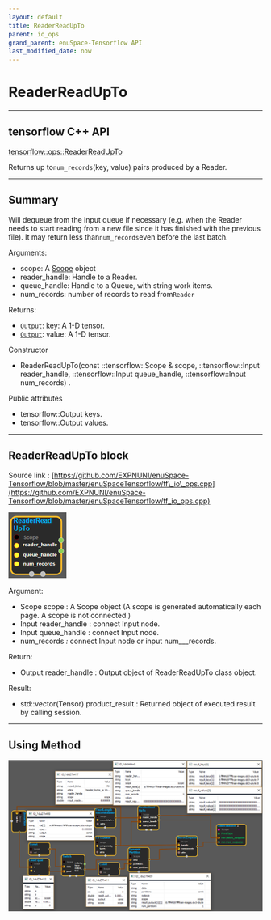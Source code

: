 ```yaml
--- 
layout: default 
title: ReaderReadUpTo 
parent: io_ops 
grand_parent: enuSpace-Tensorflow API 
last_modified_date: now 
--- 
```


# ReaderReadUpTo

---

## tensorflow C++ API

[tensorflow::ops::ReaderReadUpTo](https://www.tensorflow.org/api_docs/cc/class/tensorflow/ops/reader-read-up-to)

Returns up to`num_records`\(key, value\) pairs produced by a Reader.

---

## Summary

Will dequeue from the input queue if necessary \(e.g. when the Reader needs to start reading from a new file since it has finished with the previous file\). It may return less than`num_records`even before the last batch.

Arguments:

* scope: A [Scope](https://www.tensorflow.org/api_docs/cc/class/tensorflow/scope.html#classtensorflow_1_1_scope) object
* reader\_handle: Handle to a Reader.
* queue\_handle: Handle to a Queue, with string work items.
* num\_records: number of records to read from`Reader`

Returns:

* [`Output`](https://www.tensorflow.org/api_docs/cc/class/tensorflow/output.html#classtensorflow_1_1_output): key: A 1-D tensor.
* [`Output`](https://www.gitbook.com/book/expnuni/enuspacetensorflow/edit#): value: A 1-D tensor.

Constructor

* ReaderReadUpTo\(const ::tensorflow::Scope & scope, ::tensorflow::Input reader\_handle, ::tensorflow::Input queue\_handle, ::tensorflow::Input num\_records\) .

Public attributes

* tensorflow::Output keys.
* tensorflow::Output values.

---

## ReaderReadUpTo block

Source link : [https://github.com/EXPNUNI/enuSpace-Tensorflow/blob/master/enuSpaceTensorflow/tf\_io\_ops.cpp](https://github.com/EXPNUNI/enuSpace-Tensorflow/blob/master/enuSpaceTensorflow/tf_io_ops.cpp)

![](./assets/io_ReaderReadUpTo_Symbol.png)

Argument:

* Scope scope : A Scope object \(A scope is generated automatically each page. A scope is not connected.\)
* Input reader\_handle : connect  Input node.
* Input queue\_handle : connect  Input node.
* num\_records _:_ connect  Input node or input num_\__records.

Return:

* Output reader\_handle : Output object of ReaderReadUpTo class object.

Result:

* std::vector\(Tensor\) product\_result : Returned object of executed result by calling session.

---

## Using Method

![](./assets/io_ReaderReadUpTo_Method.png)

